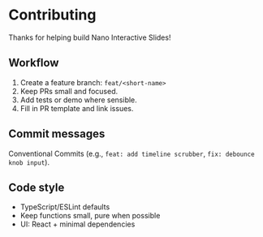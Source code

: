 # Contributing

Thanks for helping build Nano Interactive Slides!

## Workflow
1. Create a feature branch: `feat/<short-name>`
2. Keep PRs small and focused.
3. Add tests or demo where sensible.
4. Fill in PR template and link issues.

## Commit messages
Conventional Commits (e.g., `feat: add timeline scrubber`, `fix: debounce knob input`).

## Code style
- TypeScript/ESLint defaults
- Keep functions small, pure when possible
- UI: React + minimal dependencies

